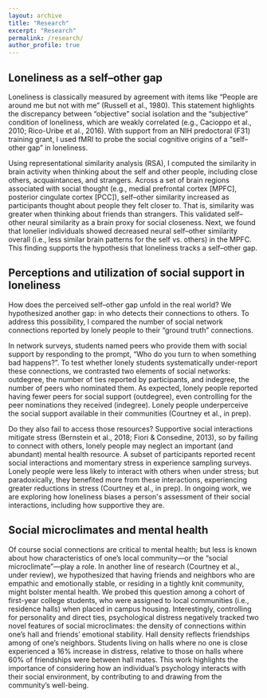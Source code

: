 ```yaml
---
layout: archive
title: "Research"
excerpt: "Research"
permalink: /research/
author_profile: true
---
```


## Loneliness as a self–other gap
<p>Loneliness is classically measured by agreement with items like “People are around me but not with me” (Russell et al., 1980). This statement highlights the discrepancy between “objective” social isolation and the “subjective” condition of loneliness, which are weakly correlated (e.g., Cacioppo et al., 2010; Rico-Uribe et al., 2016). With support from an NIH predoctoral (F31) training grant, I used fMRI to probe the social cognitive origins of a “self–other gap” in loneliness.</p>
<p>Using representational similarity analysis (RSA), I computed the similarity in brain activity when thinking about the self and other people, including close others, acquaintances, and strangers. Across a set of brain regions associated with social thought (e.g., medial prefrontal cortex [MPFC], posterior cingulate cortex [PCC]), self–other similarity increased as participants thought about people they felt closer to. That is, similarity was greater when thinking about friends than strangers. This validated self–other neural similarity as a brain proxy for social closeness. Next, we found that lonelier individuals showed decreased neural self–other similarity overall (i.e., less similar brain patterns for the self vs. others) in the MPFC. This finding supports the hypothesis that loneliness tracks a self–other gap.</p>

## Perceptions and utilization of social support in loneliness
<p>How does the perceived self–other gap unfold in the real world? We hypothesized another gap: in who detects their connections to others. To address this possibility, I compared the number of social network connections reported by lonely people to their “ground truth” connections.</p> 
<p>In network surveys, students named peers who provide them with social support by responding to the prompt, “Who do you turn to when something bad happens?”. To test whether lonely students systematically under-report these connections, we contrasted two elements of social networks: outdegree, the number of ties reported by participants, and indegree, the number of peers who nominated them. As expected, lonely people reported having fewer peers for social support (outdegree), even controlling for the peer nominations they received (indegree). Lonely people underperceive the social support available in their communities (Courtney et al., in prep).</p>
<p>Do they also fail to access those resources? Supportive social interactions mitigate stress (Bernstein et al., 2018; Fiori & Consedine, 2013), so by failing to connect with others, lonely people may neglect an important (and abundant) mental health resource. A subset of participants reported recent social interactions and momentary stress in experience sampling surveys. Lonely people were less likely to interact with others when under stress; but paradoxically, they benefited more from these interactions, experiencing greater reductions in stress (Courtney et al., in prep). In ongoing work, we are exploring how loneliness biases a person's assessment of their social interactions, including how supportive they are.</p>

## Social microclimates and mental health
<p>Of course social connections are critical to mental health; but less is known about how characteristics of one’s local community—or the “social microclimate”—play a role. In another line of research (Courtney et al., under review), we hypothesized that having friends and neighbors who are empathic and emotionally stable, or residing in a tightly knit community, might bolster mental health. We probed this question among a cohort of first-year college students, who were assigned to local communities (i.e., residence halls) when placed in campus housing. Interestingly, controlling for personality and direct ties, psychological distress negatively tracked two novel features of social microclimates: the density of connections within one’s hall and friends’ emotional stability. Hall density reflects friendships among of one’s neighbors. Students living on halls where no one is close experienced a 16% increase in distress, relative to those on halls where 60% of friendships were between hall mates. This work highlights the importance of considering how an individual’s psychology interacts with their social environment, by contributing to and drawing from the community’s well-being.</p>
